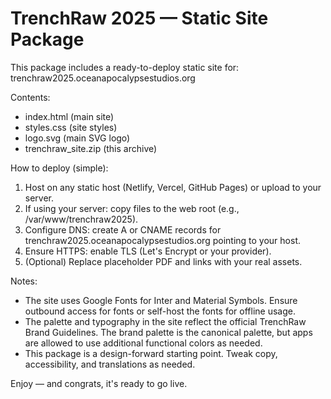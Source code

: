 TrenchRaw 2025 — Static Site Package
====================================

This package includes a ready-to-deploy static site for:
  trenchraw2025.oceanapocalypsestudios.org

Contents:
 - index.html           (main site)
 - styles.css           (site styles)
 - logo.svg             (main SVG logo)
 - trenchraw_site.zip   (this archive)

How to deploy (simple):
  1. Host on any static host (Netlify, Vercel, GitHub Pages) or upload to your server.
  2. If using your server: copy files to the web root (e.g., /var/www/trenchraw2025).
  3. Configure DNS: create A or CNAME records for trenchraw2025.oceanapocalypsestudios.org pointing to your host.
  4. Ensure HTTPS: enable TLS (Let's Encrypt or your provider).
  5. (Optional) Replace placeholder PDF and links with your real assets.

Notes:
 - The site uses Google Fonts for Inter and Material Symbols. Ensure outbound access for fonts or self-host the fonts for offline usage.
 - The palette and typography in the site reflect the official TrenchRaw Brand Guidelines. The brand palette is the canonical palette, but apps are allowed to use additional functional colors as needed.
 - This package is a design-forward starting point. Tweak copy, accessibility, and translations as needed.

Enjoy — and congrats, it's ready to go live.

